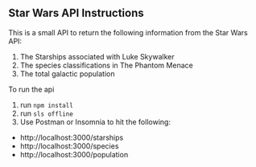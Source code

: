 <!--
title: 'AWS Simple HTTP Endpoint example in NodeJS'
description: 'This template demonstrates how to make a simple HTTP API with Node.js running on AWS Lambda and API Gateway using the Serverless Framework.'
layout: Doc
framework: v3
platform: AWS
language: nodeJS
authorLink: 'https://github.com/serverless'
authorName: 'Serverless, inc.'
authorAvatar: 'https://avatars1.githubusercontent.com/u/13742415?s=200&v=4'
-->

## Star Wars API Instructions

This is a small API to return the following information from the Star Wars API:
1. The Starships associated with Luke Skywalker
2. The species classifications in The Phantom Menace
3. The total galactic population

To run the api
1. run `npm install`
2. run `sls offline`
3. Use Postman or Insomnia to hit the following:
- http://localhost:3000/starships
- http://localhost:3000/species
- http://localhost:3000/population